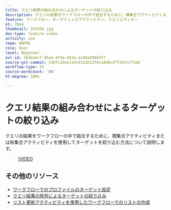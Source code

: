 ```yaml
---
title: クエリ結果の組み合わせによるターゲットの絞り込み
description: クエリの結果をワークフローの中で結合するために、積集合アクティビティまたは和集合アクティビティを使用してターゲットを絞り込む方法について説明します。
feature: ワークフロー、ターゲティングアクティビティ、クエリエディター
kt: 7844
thumbnail: 334304.jpg
doc-type: feature video
activity: use
team: WWFRE
role: User
level: Beginner
exl-id: 3bd6a4cf-95ae-4f4a-b53a-ac04a29843f7
source-git-commit: 54bfc29ea7ad14325b13f8ca488c4ff207c2f3a8
workflow-type: ht
source-wordcount: '80'
ht-degree: 100%

---
```


# クエリ結果の組み合わせによるターゲットの絞り込み

クエリの結果をワークフローの中で結合するために、積集合アクティビティまたは和集合アクティビティを使用してターゲットを絞り込む方法について説明します。

>[!VIDEO](https://video.tv.adobe.com/v/334304?quality=12)

## その他のリソース

* [ワークフローでのプロファイルのターゲット設定](/help/profile-management/target-profiles-in-a-workflow.md)
* [クエリ結果の除外によるターゲットの絞り込み](/help/process-management/refine-targets-by-excluding-query-results.md)
* [リスト更新アクティビティを使用したワークフローでのリストの作成](/help/process-management/use-the-update-list-activity.md)
